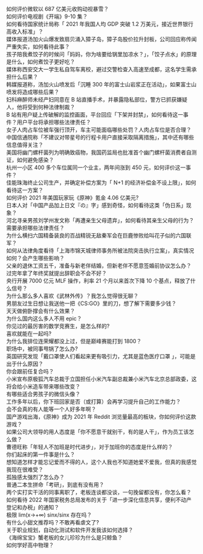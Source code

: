 如何评价微软以 687 亿美元收购动视暴雪？  
如何评价电视剧《开端》9-10 集？  
如何看待国家统计局称「 2021 年我国人均 GDP 突破 1.2 万美元，接近世界银行高收入标准」？  
媒体报道汤加火山爆发致扇贝涌入獐子岛，獐子岛股价拉升封板，公司回应称传闻严重失实，如何看待此事？  
孩子陪我煮饺子的时候问「妈妈，你为啥要给锅里加凉水？」，「饺子点水」的原理是什么，如何煮饺子更好吃？  
媒体称西安交大一学生私自驾车离校，避过交警检查入高速至成都，这名学生需承担什么后果？  
韩媒报道称，汤加火山喷发后「沉睡 300 年的富士山岩浆正在活动」，如果富士山喷发将造成哪些后果？  
妇科麻醉师未经产妇同意在 B 站直播手术，并暴露隐私部位，警方已抓获嫌疑人，他将受到何种法律制裁？  
B 站有用户疑上传破解的监控画面，平台回应「下架并封禁」，如何看待这一事件？用户平台将承担哪些法律责任？  
女子人肉占车位被车强行顶开，车主可能面临哪些处罚？人肉占车位是否合理？  
中国信通院称「不建议对带星号的行程卡用户直接采取隔离措施」，其中还有哪些信息值得关注？  
美国将幽门螺杆菌列为明确致癌物，我国药监局也批准首个幽门螺杆菌消费者自测证，如何避免感染？  
杭州一小区 400 多个车位属同一个业主，两年间涨到 450 元，如何评价这一事件？  
佳能珠海终止公司生产，并确定补偿方案为「 N+1 的经济补偿金不设上限」，如何看待这一方案？  
如何评价 2021 年美国玩家玩《原神》氪金 4.06 亿美元?  
日本人对「中国产品加上日文『の』字」感到奇怪，如何看待这类「伪日系」现象？  
河北寻亲男孩刘学州发文称「再遭亲生父母遗弃」，如何看待其亲生父母的行为？需要承担哪些法律责任？  
为什么横扫六国精备装良的百战精锐无敌秦军会在巨鹿惨败给叫花子似的六国联军？  
如何从法律角度看待「上海市锦天城律师事务所被法院突击执行立案」，真实情况如何？会产生哪些影响？  
父亲的退休工资五千，准备与新老伴结婚，但新老伴不愿意签婚前协议怎么办？  
过完年拿了年终奖就提出辞职会不会不好？  
央行开展 7000 亿元 MLF 操作，利率 21 个月以来首次下降 10 个基点，释放了什么信号？  
为什么那么多人喜欢《武林外传》？我怎么觉得很无聊？  
男朋友过生日想让我送他一把《CS:GO》里的刀，想了解下需要多少钱？  
天天做俯卧撑会有什么效果？  
为什么国内这么多人不用 epic？  
你见过的最厉害的数学竞赛生，是怎么样的?  
喜欢就能在一起吗?  
为什么我排位连荣耀都没上过，但是巅峰赛能打到 1800？  
职场中，被同事甩锅了怎么办?  
英国研究发现「戴口罩使人们看起来更有吸引力，尤其是蓝色医疗口罩 」，可能是出于什么原因？  
你会跟前任复合吗？  
小米宣布原极狐汽车总裁于立国担任小米汽车副总裁兼小米汽车北京总部政委，这将会给小米造车带来哪些改变？  
有哪些适合男孩子的微信头像？  
工作多年以后，你下班回家是否（或打算）会再学习提升自己的工作能力？  
会不会真的有人能等一个人好多年啊？  
国产游戏出海，《原神》成为 2021 年 Reddit 浏览量最高的板块，你如何评价这款游戏？  
如果公司大领导的用人态度是「你不愿意干就别干，有的是人干」，作为员工该怎么做？  
曹德旺称「年轻人不加班是时代进步」，对于加班你的态度是什么样的？  
你们起床的第一件事是什么？  
想知道怎样才能忘记爱而不得的人，这个人我也不知道她爱不爱我，但真的我感觉我现在很难受？  
孤独感太强烈了怎么办？  
普通二本生拼命「考研」，到底有没有用？  
两个实打实干活的同事离职了，老板连谈都没谈，一句挽留都没有，你怎么看？  
如何看待 2022 年国家税务总局发布的关于「进一步深化信息共享，便利不动产登记和办税」的通知？  
极限 lim(x→+∞) sinx/sinx 存在吗？  
有什么小甜文推荐吗？不敢再看虐文了?  
关于职业规划，自动化测试和软件开发我该如何选择？  
《海绵宝宝》蟹老板的女儿珍珍为什么是只鲸鱼？  
如何学好高中物理？  
